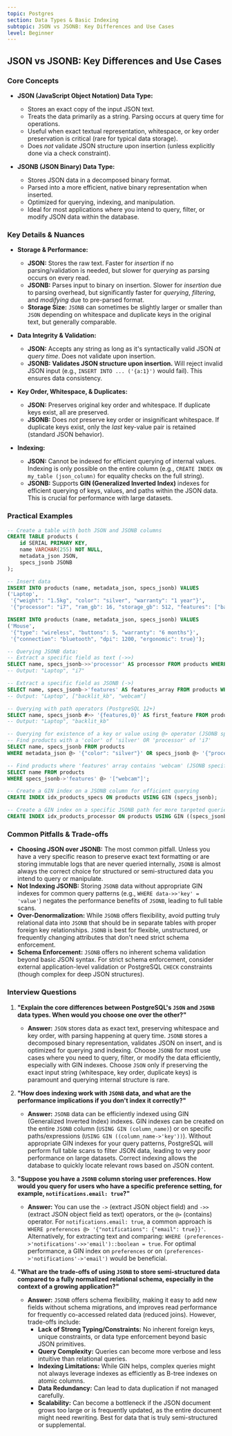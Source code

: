 ```yaml
---
topic: Postgres
section: Data Types & Basic Indexing
subtopic: JSON vs JSONB: Key Differences and Use Cases
level: Beginner
---
```


## JSON vs JSONB: Key Differences and Use Cases
### Core Concepts

*   **JSON (JavaScript Object Notation) Data Type:**
    *   Stores an exact copy of the input JSON text.
    *   Treats the data primarily as a string. Parsing occurs at query time for operations.
    *   Useful when exact textual representation, whitespace, or key order preservation is critical (rare for typical data storage).
    *   Does *not* validate JSON structure upon insertion (unless explicitly done via a check constraint).

*   **JSONB (JSON Binary) Data Type:**
    *   Stores JSON data in a decomposed binary format.
    *   Parsed into a more efficient, native binary representation when inserted.
    *   Optimized for querying, indexing, and manipulation.
    *   Ideal for most applications where you intend to query, filter, or modify JSON data within the database.

### Key Details & Nuances

*   **Storage & Performance:**
    *   **JSON:** Stores the raw text. Faster for *insertion* if no parsing/validation is needed, but slower for *querying* as parsing occurs on every read.
    *   **JSONB:** Parses input to binary on insertion. Slower for *insertion* due to parsing overhead, but significantly faster for *querying*, *filtering*, and *modifying* due to pre-parsed format.
    *   **Storage Size:** `JSONB` can sometimes be slightly larger or smaller than `JSON` depending on whitespace and duplicate keys in the original text, but generally comparable.

*   **Data Integrity & Validation:**
    *   **JSON:** Accepts any string as long as it's syntactically valid JSON *at query time*. Does not validate upon insertion.
    *   **JSONB:** **Validates JSON structure upon insertion.** Will reject invalid JSON input (e.g., `INSERT INTO ... ('{a:1}')` would fail). This ensures data consistency.

*   **Key Order, Whitespace, & Duplicates:**
    *   **JSON:** Preserves original key order and whitespace. If duplicate keys exist, all are preserved.
    *   **JSONB:** Does *not* preserve key order or insignificant whitespace. If duplicate keys exist, only the *last* key-value pair is retained (standard JSON behavior).

*   **Indexing:**
    *   **JSON:** Cannot be indexed for efficient querying of internal values. Indexing is only possible on the entire column (e.g., `CREATE INDEX ON my_table (json_column)` for equality checks on the full string).
    *   **JSONB:** Supports **GIN (Generalized Inverted Index)** indexes for efficient querying of keys, values, and paths within the JSON data. This is crucial for performance with large datasets.

### Practical Examples

```sql
-- Create a table with both JSON and JSONB columns
CREATE TABLE products (
    id SERIAL PRIMARY KEY,
    name VARCHAR(255) NOT NULL,
    metadata_json JSON,
    specs_jsonb JSONB
);

-- Insert data
INSERT INTO products (name, metadata_json, specs_jsonb) VALUES
('Laptop',
 '{"weight": "1.5kg", "color": "silver", "warranty": "1 year"}',
 '{"processor": "i7", "ram_gb": 16, "storage_gb": 512, "features": ["backlit_kb", "webcam"]}');

INSERT INTO products (name, metadata_json, specs_jsonb) VALUES
('Mouse',
 '{"type": "wireless", "buttons": 5, "warranty": "6 months"}',
 '{"connection": "bluetooth", "dpi": 1200, "ergonomic": true}');

-- Querying JSONB data:
-- Extract a specific field as text (->>)
SELECT name, specs_jsonb->>'processor' AS processor FROM products WHERE id = 1;
-- Output: "Laptop", "i7"

-- Extract a specific field as JSONB (->)
SELECT name, specs_jsonb->'features' AS features_array FROM products WHERE id = 1;
-- Output: "Laptop", ["backlit_kb", "webcam"]

-- Querying with path operators (PostgreSQL 12+)
SELECT name, specs_jsonb #>> '{features,0}' AS first_feature FROM products WHERE id = 1;
-- Output: "Laptop", "backlit_kb"

-- Querying for existence of a key or value using @> operator (JSONB specific)
-- Find products with a 'color' of 'silver' OR 'processor' of 'i7'
SELECT name, specs_jsonb FROM products
WHERE metadata_json @> '{"color": "silver"}' OR specs_jsonb @> '{"processor": "i7"}';

-- Find products where 'features' array contains 'webcam' (JSONB specific)
SELECT name FROM products
WHERE specs_jsonb->'features' @> '["webcam"]';

-- Create a GIN index on a JSONB column for efficient querying
CREATE INDEX idx_products_specs ON products USING GIN (specs_jsonb);

-- Create a GIN index on a specific JSONB path for more targeted queries (PostgreSQL 9.5+)
CREATE INDEX idx_products_processor ON products USING GIN ((specs_jsonb->'processor'));
```

### Common Pitfalls & Trade-offs

*   **Choosing JSON over JSONB:** The most common pitfall. Unless you have a very specific reason to preserve exact text formatting or are storing immutable logs that are never queried internally, `JSONB` is almost always the correct choice for structured or semi-structured data you intend to query or manipulate.
*   **Not Indexing JSONB:** Storing `JSONB` data without appropriate GIN indexes for common query patterns (e.g., `WHERE data->>'key' = 'value'`) negates the performance benefits of `JSONB`, leading to full table scans.
*   **Over-Denormalization:** While `JSONB` offers flexibility, avoid putting truly relational data into `JSONB` that should be in separate tables with proper foreign key relationships. `JSONB` is best for flexible, unstructured, or frequently changing attributes that don't need strict schema enforcement.
*   **Schema Enforcement:** `JSONB` offers no inherent schema validation beyond basic JSON syntax. For strict schema enforcement, consider external application-level validation or PostgreSQL `CHECK` constraints (though complex for deep JSON structures).

### Interview Questions

1.  **"Explain the core differences between PostgreSQL's `JSON` and `JSONB` data types. When would you choose one over the other?"**
    *   **Answer:** `JSON` stores data as exact text, preserving whitespace and key order, with parsing happening at query time. `JSONB` stores a decomposed binary representation, validates JSON on insert, and is optimized for querying and indexing. Choose `JSONB` for most use cases where you need to query, filter, or modify the data efficiently, especially with GIN indexes. Choose `JSON` only if preserving the exact input string (whitespace, key order, duplicate keys) is paramount and querying internal structure is rare.

2.  **"How does indexing work with `JSONB` data, and what are the performance implications if you don't index it correctly?"**
    *   **Answer:** `JSONB` data can be efficiently indexed using GIN (Generalized Inverted Index) indexes. GIN indexes can be created on the entire `JSONB` column (`USING GIN (column_name)`) or on specific paths/expressions (`USING GIN ((column_name->'key'))`). Without appropriate GIN indexes for your query patterns, PostgreSQL will perform full table scans to filter JSON data, leading to very poor performance on large datasets. Correct indexing allows the database to quickly locate relevant rows based on JSON content.

3.  **"Suppose you have a `JSONB` column storing user preferences. How would you query for users who have a specific preference setting, for example, `notifications.email: true`?"**
    *   **Answer:** You can use the `->` (extract JSON object field) and `->>` (extract JSON object field as text) operators, or the `@>` (contains) operator. For `notifications.email: true`, a common approach is `WHERE preferences @> '{"notifications": {"email": true}}'`. Alternatively, for extracting text and comparing: `WHERE (preferences->'notifications'->>'email')::boolean = true`. For optimal performance, a GIN index on `preferences` or on `(preferences->'notifications'->'email')` would be beneficial.

4.  **"What are the trade-offs of using `JSONB` to store semi-structured data compared to a fully normalized relational schema, especially in the context of a growing application?"**
    *   **Answer:** `JSONB` offers schema flexibility, making it easy to add new fields without schema migrations, and improves read performance for frequently co-accessed related data (reduced joins). However, trade-offs include:
        *   **Lack of Strong Typing/Constraints:** No inherent foreign keys, unique constraints, or data type enforcement beyond basic JSON primitives.
        *   **Query Complexity:** Queries can become more verbose and less intuitive than relational queries.
        *   **Indexing Limitations:** While GIN helps, complex queries might not always leverage indexes as efficiently as B-tree indexes on atomic columns.
        *   **Data Redundancy:** Can lead to data duplication if not managed carefully.
        *   **Scalability:** Can become a bottleneck if the JSON document grows too large or is frequently updated, as the entire document might need rewriting. Best for data that is truly semi-structured or supplemental.